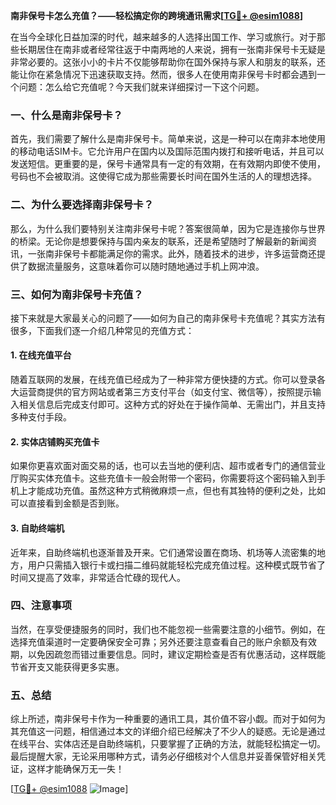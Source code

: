 **南非保号卡怎么充值？——轻松搞定你的跨境通讯需求[[TG💪+ @esim1088](https://t.me/s/esim1088)]**

在当今全球化日益加深的时代，越来越多的人选择出国工作、学习或旅行。对于那些长期居住在南非或者经常往返于中南两地的人来说，拥有一张南非保号卡无疑是非常必要的。这张小小的卡片不仅能够帮助你在国外保持与家人和朋友的联系，还能让你在紧急情况下迅速获取支持。然而，很多人在使用南非保号卡时都会遇到一个问题：怎么给它充值呢？今天我们就来详细探讨一下这个问题。

### 一、什么是南非保号卡？

首先，我们需要了解什么是南非保号卡。简单来说，这是一种可以在南非本地使用的移动电话SIM卡。它允许用户在国内以及国际范围内拨打和接听电话，并且可以发送短信。更重要的是，保号卡通常具有一定的有效期，在有效期内即使不使用，号码也不会被取消。这使得它成为那些需要长时间在国外生活的人的理想选择。

### 二、为什么要选择南非保号卡？

那么，为什么我们要特别关注南非保号卡呢？答案很简单，因为它是连接你与世界的桥梁。无论你是想要保持与国内亲友的联系，还是希望随时了解最新的新闻资讯，一张南非保号卡都能满足你的需求。此外，随着技术的进步，许多运营商还提供了数据流量服务，这意味着你可以随时随地通过手机上网冲浪。

### 三、如何为南非保号卡充值？

接下来就是大家最关心的问题了——如何为自己的南非保号卡充值呢？其实方法有很多，下面我们逐一介绍几种常见的充值方式：

#### 1. 在线充值平台

随着互联网的发展，在线充值已经成为了一种非常方便快捷的方式。你可以登录各大运营商提供的官方网站或者第三方支付平台（如支付宝、微信等），按照提示输入相关信息后完成支付即可。这种方式的好处在于操作简单、无需出门，并且支持多种支付手段。

#### 2. 实体店铺购买充值卡

如果你更喜欢面对面交易的话，也可以去当地的便利店、超市或者专门的通信营业厅购买实体充值卡。这些充值卡一般会附带一个密码，你需要将这个密码输入到手机上才能成功充值。虽然这种方式稍微麻烦一点，但也有其独特的便利之处，比如可以直接看到金额是否到账。

#### 3. 自助终端机

近年来，自助终端机也逐渐普及开来。它们通常设置在商场、机场等人流密集的地方，用户只需插入银行卡或扫描二维码就能轻松完成充值过程。这种模式既节省了时间又提高了效率，非常适合忙碌的现代人。

### 四、注意事项

当然，在享受便捷服务的同时，我们也不能忽视一些需要注意的小细节。例如，在选择充值渠道时一定要确保安全可靠；另外还要注意查看自己的账户余额及有效期，以免因疏忽而错过重要信息。同时，建议定期检查是否有优惠活动，这样既能节省开支又能获得更多实惠。

### 五、总结

综上所述，南非保号卡作为一种重要的通讯工具，其价值不容小觑。而对于如何为其充值这一问题，相信通过本文的详细介绍已经解决了不少人的疑惑。无论是通过在线平台、实体店还是自助终端机，只要掌握了正确的方法，就能轻松搞定一切。最后提醒大家，无论采用哪种方式，请务必仔细核对个人信息并妥善保管好相关凭证，这样才能确保万无一失！

[[TG💪+ @esim1088](https://t.me/s/esim1088) ![Image](https://i.postimg.cc/4NQfJmqS/Snipaste-2025-05-13-00-14-12.png)]